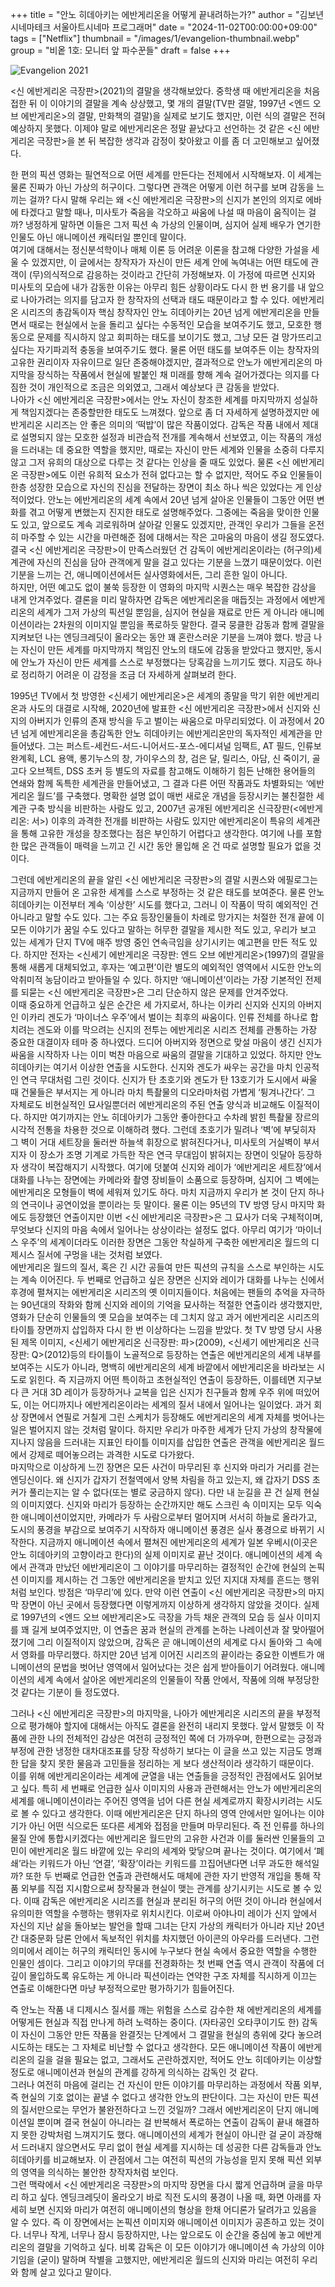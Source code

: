 +++
title = "안노 히데아키는 에반게리온을 어떻게 끝내려하는가?"
author = "김보년 시네마테크 서울아트시네마 프로그래머"
date = "2024-11-02T00:00:00+09:00"
tags = ["Netflix"]
thumbnail = "/images/1/evangelion-thumbnail.webp"
group = "비옽 1호: 모니터 앞 파수꾼들"
draft = false
+++

![Evangelion 2021](/images/1/evangelion-1.webp)

<신 에반게리온 극장판>(2021)의 결말을 생각해보았다. 중학생 때 에반게리온을 처음 접한 뒤 이 이야기의 결말을 계속 상상했고, 몇 개의 결말(TV판 결말, 1997년 <엔드 오브 에반게리온>의 결말, 만화책의 결말)을 실제로 보기도 했지만, 이런 식의 결말은 전혀 예상하지 못했다. 이제야 말로 에반게리온은 정말 끝났다고 선언하는 것 같은 <신 에반게리온 극장판>을 본 뒤 복잡한 생각과 감정이 찾아왔고 이를 좀 더 고민해보고 싶어졌다.<br class="paragraph">

한 편의 픽션 영화는 필연적으로 어떤 세계를 만든다는 전제에서 시작해보자. 이 세계는 물론 진짜가 아닌 가상의 허구이다. 그렇다면 관객은 어떻게 이런 허구를 보며 감동을 느끼는 걸까? 다시 말해 우리는 왜 <신 에반게리온 극장판>의 신지가 본인의 의지로 에바에 타겠다고 말할 때나, 미사토가 죽음을 각오하고 싸움에 나설 때 마음이 움직이는 걸까? 냉정하게 말하면 이들은 그저 픽션 속 가상의 인물이며, 심지어 실제 배우가 연기한 인물도 아닌 애니메이션 캐릭터일 뿐인데 말이다.<br class="paragraph">
여기에 대해서는 정신분석학이나 매체 이론 등 어려운 이론을 참고해 다양한 가설을 세울 수 있겠지만, 이 글에서는 창작자가 자신이 만든 세계 안에 녹여내는 어떤 태도에 관객이 (무)의식적으로 감응하는 것이라고 간단히 가정해보자. 이 가정에 따르면 신지와 미사토의 모습에 내가 감동한 이유는 아무리 힘든 상황이라도 다시 한 번 용기를 내 앞으로 나아가려는 의지를 담고자 한 창작자의 선택과 태도 때문이라고 할 수 있다. 에반게리온 시리즈의 총감독이자 핵심 창작자인 안노 히데아키는 20년 넘게 에반게리온을 만들면서 때로는 현실에서 눈을 돌리고 싶다는 수동적인 모습을 보여주기도 했고, 모호한 행동으로 문제를 직시하지 않고 회피하는 태도를 보이기도 했고, 그냥 모든 걸 망가뜨리고 싶다는 자기파괴적 충동을 보여주기도 했다. 물론 어떤 태도를 보여주든 이는 창작자의 고유한 권리이자 자유이므로 일단 존중해야겠지만, 결과적으로 안노가 에반게리온의 마지막을 장식하는 작품에서 현실에 발붙인 채 미래를 향해 계속 걸어가겠다는 의지를 다짐한 것이 개인적으로 조금은 의외였고, 그래서 예상보다 큰 감동을 받았다.<br class="paragraph">
나아가 <신 에반게리온 극장판>에서는 안노 자신이 창조한 세계를 마지막까지 성실하게 책임지겠다는 존중할만한 태도도 느껴졌다. 앞으로 좀 더 자세하게 설명하겠지만 에반게리온 시리즈는 안 좋은 의미의 ‘떡밥’이 많은 작품이었다. 감독은 작품 내에서 제대로 설명되지 않는 모호한 설정과 비관습적 전개를 계속해서 선보였고, 이는 작품의 개성을 드러내는 데 중요한 역할을 했지만, 때로는 자신이 만든 세계와 인물을 소중히 다루지 않고 그저 유희의 대상으로 다루는 것 같다는 인상을 줄 때도 있었다. 물론 <신 에반게리온 극장판>에도 이런 유희적 요소가 전혀 없다고는 할 수 없지만, 적어도 주요 인물들이 한층 성장한 모습으로 자신의 진심을 전달하는 장면이 최소 하나 씩은 있었다는 게 인상적이었다. 안노는 에반게리온의 세계 속에서 20년 넘게 살아온 인물들이 그동안 어떤 변화를 겪고 어떻게 변했는지 진지한 태도로 설명해주었다. 그중에는 죽음을 맞이한 인물도 있고, 앞으로도 계속 괴로워하며 살아갈 인물도 있겠지만, 관객인 우리가 그들을 온전히 마주할 수 있는 시간을 마련해준 점에 대해서는 작은 고마움의 마음이 생길 정도였다. 결국 <신 에반게리온 극장판>이 만족스러웠던 건 감독이 에반게리온이라는 (허구의)세계관에 자신의 진심을 담아 관객에게 말을 걸고 있다는 기분을 느꼈기 때문이었다. 이런 기분을 느끼는 건, 애니메이션에서든 실사영화에서든, 그리 흔한 일이 아니다.<br class="paragraph">
하지만, 어떤 예고도 없이 불쑥 등장한 이 영화의 마지막 시퀀스는 매우 복잡한 감상을 내게 안겨주었다. 결론을 미리 말하자면 감독은 에반게리온을 매듭짓는 과정에서 에반게리온의 세계가 그저 가상의 픽션일 뿐임을, 심지어 현실을 재료로 만든 게 아니라 애니메이션이라는 2차원의 이미지일 뿐임을 폭로하듯 말한다. 결국 뭉클한 감동과 함께 결말을 지켜보던 나는 엔딩크레딧이 올라오는 동안 꽤 혼란스러운 기분을 느껴야 했다. 방금 나는 자신이 만든 세계를 마지막까지 책임진 안노의 태도에 감동을 받았다고 했지만, 동시에 안노가 자신이 만든 세계를 스스로 부정했다는 당혹감을 느끼기도 했다. 지금도 하나로 정리하기 어려운 이 감정을 조금 더 자세하게 살펴보려 한다.<br class="paragraph">

1995년 TV에서 첫 방영한 <신세기 에반게리온>은 세계의 종말을 막기 위한 에반게리온과 사도의 대결로 시작해, 2020년에 발표한 <신 에반게리온 극장판>에서 신지와 신지의 아버지가 인류의 존재 방식을 두고 벌이는 싸움으로 마무리되었다. 이 과정에서 20년 넘게 에반게리온을 총감독한 안노 히데아키는 에반게리온만의 독자적인 세계관을 만들어냈다. 그는 퍼스트-세컨드-서드-니어서드-포스-에디셔널 임팩트, AT 필드, 인류보완계획, LCL 용액, 롱기누스의 창, 가이우스의 창, 검은 달, 릴리스, 아담, 신 죽이기, 골고다 오브젝트, DSS 초커 등 별도의 자료를 참고해도 이해하기 힘든 난해한 용어들의 연쇄와 함께 독특한 세계관을 만들어냈고, 그 결과 다른 어떤 작품과도 차별화되는 ‘에반게리온 월드’를 구축했다. 명확한 설명 없이 매번 새로운 개념을 등장시키는 불친절한 세계관 구축 방식을 비판하는 사람도 있고, 2007년 공개된 에반게리온 신극장판(<에반게리온: 서>) 이후의 과격한 전개를 비판하는 사람도 있지만 에반게리온이 특유의 세계관을 통해 고유한 개성을 창조했다는 점은 부인하기 어렵다고 생각한다. 여기에 나를 포함한 많은 관객들이 매력을 느끼고 긴 시간 동안 몰입해 온 건 따로 설명할 필요가 없을 것이다.<br class="paragraph">

그런데 에반게리온의 끝을 알린 <신 에반게리온 극장판>의 결말 시퀀스와 에필로그는 지금까지 만들어 온 고유한 세계를 스스로 부정하는 것 같은 태도를 보여준다. 물론 안노 히데아키는 이전부터 계속 ‘이상한’ 시도를 했다고, 그러니 이 작품이 딱히 예외적인 건 아니라고 말할 수도 있다. 그는 주요 등장인물들이 차례로 망가지는 처절한 전개 끝에 이 모든 이야기가 꿈일 수도 있다고 말하는 허무한 결말을 제시한 적도 있고, 우리가 보고 있는 세계가 단지 TV에 매주 방영 중인 연속극임을 상기시키는 예고편을 만든 적도 있다. 하지만 전자는 <신세기 에반게리온 극장판: 엔드 오브 에반게리온>(1997)의 결말을 통해 새롭게 대체되었고, 후자는 ‘예고편’이란 별도의 예외적인 영역에서 시도한 안노의 악취미적 농담이라고 받아들일 수 있다. 하지만 ‘애니메이션’이라는 가장 기본적인 전제를 되묻는 <신 에반게리온 극장판>은 그리 단순하지 않은 문제를 안겨주었다.<br class="paragraph">
이때 중요하게 언급하고 싶은 순간은 세 가지로서, 하나는 이카리 신지와 신지의 아버지인 이카리 겐도가 ‘마이너스 우주’에서 벌이는 최후의 싸움이다. 인류 전체를 하나로 합치려는 겐도와 이를 막으려는 신지의 전투는 에반게리온 시리즈 전체를 관통하는 가장 중요한 대결이자 테마 중 하나였다. 드디어 아버지와 정면으로 맞설 마음이 생긴 신지가 싸움을 시작하자 나는 이미 벅찬 마음으로 싸움의 결말을 기대하고 있었다. 하지만 안노 히데아키는 여기서 이상한 연출을 시도한다. 신지와 겐도가 싸우는 공간을 마치 인공적인 연극 무대처럼 그린 것이다. 신지가 탄 초호기와 겐도가 탄 13호기가 도시에서 싸울 때 건물들은 부서지는 게 아니라 마치 특촬물의 디오라마처럼 가볍게 ‘튕겨나간다’. 그 자체로도 비현실적인 묘사일뿐더러 에반게리온의 주된 연출 양식과 비교해도 이질적이다. 하지만 여기까지는 안노 히데아키가 그동안 좋아한다고 수차례 밝힌 특촬물 장르의 시각적 전통을 차용한 것으로 이해하려 했다. 그런데 초호기가 밀려나 ‘벽’에 부딪히자 그 벽이 거대 세트장을 둘러싼 하늘색 휘장으로 밝혀진다거나, 미사토의 거실벽이 부서지자 이 장소가 조명 기계로 가득한 작은 연극 무대임이 밝혀지는 장면이 잇달아 등장하자 생각이 복잡해지기 시작했다. 여기에 덧붙여 신지와 레이가 ‘에반게리온 세트장’에서 대화를 나누는 장면에는 카메라와 촬영 장비들이 소품으로 등장하며, 심지어 그 벽에는 에반게리온 모형들이 벽에 세워져 있기도 하다. 마치 지금까지 우리가 본 것이 단지 하나의 연극이나 공연이었을 뿐이라는 듯 말이다. 물론 이는 95년의 TV 방영 당시 마지막 화에도 등장했던 연출이지만 이번 <신 에반게리온 극장판>은 그 묘사가 더욱 구체적이며, 무엇보다 신지의 마음 속에서 일어나는 상상이라는 설정도 없다. 아무리 여기가 ‘마이너스 우주’의 세계이더라도 이러한 장면은 그동안 착실하게 구축한 에반게리온 월드의 디제시스 질서에 구멍을 내는 것처럼 보였다.<br class="paragraph">
에반게리온 월드의 질서, 혹은 긴 시간 공들여 만든 픽션의 규칙을 스스로 부인하는 시도는 계속 이어진다. 두 번째로 언급하고 싶은 장면은 신지와 레이가 대화를 나누는 신에서 후경에 펼쳐지는 에반게리온 시리즈의 옛 이미지들이다. 처음에는 팬들의 추억을 자극하는 90년대의 작화와 함께 신지와 레이의 기억을 묘사하는 적절한 연출이라 생각했지만, 영화가 단순히 인물들의 옛 모습을 보여주는 데 그치지 않고 과거 에반게리온 시리즈의 타이틀 장면까지 삽입하자 다시 한 번 이상하다는 느낌을 받았다. 첫 TV 방영 당시 사용된 제목 이미지, <신세기 에반게리온 신극장판: 파>(2009), <신세기 에반게리온 신극장판: Q>(2012)등의 타이틀이 노골적으로 등장하는 연출은 에반게리온의 세계 내부를 보여주는 시도가 아니라, 명백히 에반게리온의 세계 바깥에서 에반게리온을 바라보는 시도로 읽힌다. 즉 지금까지 어떤 특이하고 초현실적인 연출이 등장하든, 이를테면 지구보다 큰 거대 3D 레이가 등장하거나 교복을 입은 신지가 친구들과 함께 우주 위에 떠있어도, 이는 어디까지나 에반게리온이라는 세계의 질서 내에서 일어나는 일이었다. 과거 회상 장면에서 연필로 거칠게 그린 스케치가 등장해도 에반게리온의 세계 자체를 벗어나는 일은 벌어지지 않는 것처럼 말이다. 하지만 우리가 마주한 세계가 단지 가상의 창작물에 지나지 않음을 드러내는 지표인 타이틀 이미지를 삽입한 연출은 관객을 에반게리온 월드에서 강제로 떼어놓으려는 과격한 시도로 다가왔다.<br class="paragraph">
마지막으로 이상하게 느낀 장면은 모든 사건이 마무리된 후 신지와 마리가 거리를 걷는 엔딩신이다. 왜 신지가 갑자기 전철역에서 양복 차림을 하고 있는지, 왜 갑자기 DSS 초커가 풀리는지는 알 수 없다(또는 별로 궁금하지 않다). 다만 내 눈길을 끈 건 실제 현실의 이미지였다. 신지와 마리가 등장하는 순간까지만 해도 스크린 속 이미지는 모두 익숙한 애니메이션이었지만, 카메라가 두 사람으로부터 멀어지며 서서히 하늘로 올라가고, 도시의 풍경을 부감으로 보여주기 시작하자 애니메이션 풍경은 실사 풍경으로 바뀌기 시작한다. 지금까지 애니메이션 속에서 펼쳐진 에반게리온의 세계가 일본 우베시(이곳은 안노 히데아키의 고향이라고 한다)의 실제 이미지로 끝난 것이다. 애니메이션의 세계 속에서 관객과 만났던 에반게리온이 그 이야기를 마무리하는 결정적인 순간에 현실의 논픽션 이미지를 제시하는 건 그동안 에반게리온을 받치고 있던 지지대 자체를 흔드는 행위처럼 보인다. 방점은 ‘마무리’에 있다. 만약 이런 연출이 <신 에반게리온 극장판>의 마지막 장면이 아닌 곳에서 등장했다면 이렇게까지 이상하게 생각하지 않았을 것이다. 실제로 1997년의 <엔드 오브 에반게리온>도 극장을 가득 채운 관객의 모습 등 실사 이미지를 꽤 길게 보여주었지만, 이 연출은 꿈과 현실의 관계를 논하는 나레이션과 잘 맞아떨어졌기에 그리 이질적이지 않았으며, 감독은 곧 애니메이션의 세계로 다시 돌아와 그 속에서 영화를 마무리했다. 하지만 20년 넘게 이어진 시리즈의 끝이라는 중요한 이벤트가 애니메이션의 문법을 벗어난 영역에서 일어났다는 것은 쉽게 받아들이기 어려웠다. 애니메이션의 세계 속에서 살아온 에반게리온의 인물들이 작품 안에서, 작품에 의해 부정당한 것 같다는 기분이 들 정도였다.<br class="paragraph">

그러나 <신 에반게리온 극장판>의 마지막을, 나아가 에반게리온 시리즈의 끝을 부정적으로 평가해야 할지에 대해서는 아직도 결론을 완전히 내리지 못했다. 앞서 말했듯 이 작품에 관한 나의 전체적인 감상은 여전히 긍정적인 쪽에 더 가까우며, 한편으로는 긍정과 부정에 관한 냉정한 대차대조표를 당장 작성하기 보다는 이 글을 쓰고 있는 지금도 명쾌한 답을 찾지 못한 물음과 고민들을 정리하는 게 보다 생산적이라 생각하기 때문이다.<br class="paragraph">
이를 위해 에반게리온이라는 세계에 균열을 내는 연출들을 긍정적인 관점에서도 읽어보고 싶다. 특히 세 번째로 언급한 실사 이미지의 사용과 관련해서는 안노가 에반게리온의 세계를 애니메이션이라는 주어진 영역을 넘어 다른 현실 세계로까지 확장시키려는 시도로 볼 수 있다고 생각한다. 이때 에반게리온은 단지 하나의 영역 안에서만 일어나는 이야기가 아닌 어떤 식으로든 또다른 세계와 접점을 만들며 마무리된다. 즉 전 인류를 하나의 물질 안에 통합시키겠다는 에반게리온 월드만의 고유한 사건과 이를 둘러싼 인물들의 고민이 에반게리온 월드 바깥에 있는 우리의 세계와 맞닿으며 끝나는 것이다. 여기에서 ‘폐쇄’라는 키워드가 아닌 ‘연결’, ‘확장’이라는 키워드를 끄집어낸다면 너무 과도한 해석일까? 또한 두 번째로 언급한 연출과 관련해서도 매체에 관한 자기 반영적 개입을 통해 작품 외부를 직접 지시함으로써 창작물과 현실이 맺는 관계를 상기시키는 시도로 볼 수 있다. 이때 감독은 에반게리온 시리즈를 현실과 분리된 허구의 어떤 것이 아니라 현실에서 유의미한 역할을 수행하는 행위자로 위치시킨다. 이로써 아야나미 레이가 신지 앞에서 자신의 지난 삶을 돌아보는 발언을 할때 그녀는 단지 가상의 캐릭터가 아니라 지난 20년간 대중문화 담론 안에서 독보적인 위치를 차지했던 아이콘의 아우라를 드러낸다. 그런 의미에서 레이는 허구의 캐릭터인 동시에 누구보다 현실 속에서 중요한 역할을 수행한 인물인 셈이다. 그리고 이야기의 무대를 전경화하는 첫 번째 연출 역시 관객이 작품에 더 깊이 몰입하도록 유도하는 게 아니라 픽션이라는 연약한 구조 자체를 직시하게 이끄는 연출로 이해한다면 마냥 부정적으로만 평가하기가 힘들어진다.<br class="paragraph">

즉 안노는 작품 내 디제시스 질서를 깨는 위험을 스스로 감수한 채 에반게리온의 세계를 어떻게든 현실과 직접 만나게 하려 노력하는 중이다. (자타공인 오타쿠이기도 한) 감독이 자신이 그동안 만든 작품을 완결짓는 단계에서 그 결말을 현실의 층위에 갖다 놓으려 시도하는 태도는 그 자체로 비난할 수 없다고 생각한다. 모든 애니메이션 작품이 에반게리온의 길을 걸을 필요는 없고, 그래서도 곤란하겠지만, 적어도 안노 히데아키는 이상할 정도로 애니메이션과 현실의 관계를 강하게 의식하는 감독인 것 같다.<br class="paragraph">
그러나 여전히 마음에 걸리는 건 자신이 만든 이야기를 마무리하는 과정에서 작품 외부, 즉 현실의 기호 없이는 끝낼 수 없다고 생각한 안노의 판단이다. 그는 자신이 만든 픽션의 질서만으로는 무언가 불완전하다고 느낀 것일까? 그래서 에반게리온이 단지 애니메이션일 뿐이며 결국 현실이 아니라는 걸 반복해서 폭로하는 연출이 감독이 끝내 해결하지 못한 강박처럼 느껴지기도 했다. 애니메이션의 세계가 현실이 아니란 걸 굳이 과장해서 드러내지 않으면서도 무리 없이 현실 세계를 지시하는 데 성공한 다른 감독들과 안노 히데아키를 비교해보자. 이 관점에서 그는 여전히 픽션의 가능성을 믿지 못해 픽션 외부의 영역을 의식하는 불안한 창작자처럼 보인다.<br class="paragraph">
그런 맥락에서 <신 에반게리온 극장판>의 마지막 장면을 다시 짧게 언급하며 글을 마무리 하고 싶다. 엔딩크레딧이 올라오기 바로 직전 도시의 풍경이 나올 때, 화면 아래를 자세히 보면 신지와 마리가 여전히 애니메이션의 형상을 한채 어디론가 달려가고 있음을 알 수 있다. 즉 이 장면에서는 논픽션 이미지와 애니메이션 이미지가 공존하고 있는 것이다. 너무나 작게, 너무나 잠시 등장하지만, 나는 앞으로도 이 순간을 중심에 놓고 에반게리온의 결말을 기억하고 싶다. 비록 감독은 이 모든 이야기가 애니메이션 속 가상의 이야기임을 (굳이) 말하며 작별을 고했지만, 에반게리온 월드의 신지와 마리는 여전히 우리와 함께 살고 있다고 말이다.<br class="paragraph">
